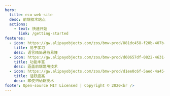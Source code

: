 ```yaml
---
hero:
  title: eco-web-site
  desc: 前端技术站点
  actions:
    - text: 快速开始
      link: /getting-started
features:
  - icon: https://gw.alipayobjects.com/zos/bmw-prod/881dc458-f20b-407b-947a-95104b5ec82b/k79dm8ih_w144_h144.png
    title: 易于学习
    desc: 语言精简通俗易懂
  - icon: https://gw.alipayobjects.com/zos/bmw-prod/d60657df-0822-4631-9d7c-e7a869c2f21c/k79dmz3q_w126_h126.png
    title: 功能丰富
    desc: 涵盖前端常用技术
  - icon: https://gw.alipayobjects.com/zos/bmw-prod/d1ee0c6f-5aed-4a45-a507-339a4bfe076c/k7bjsocq_w144_h144.png
    title: 活跃度高
    desc: 即使归纳新技术
footer: Open-source MIT Licensed | Copyright © 2020<br />
---
```

